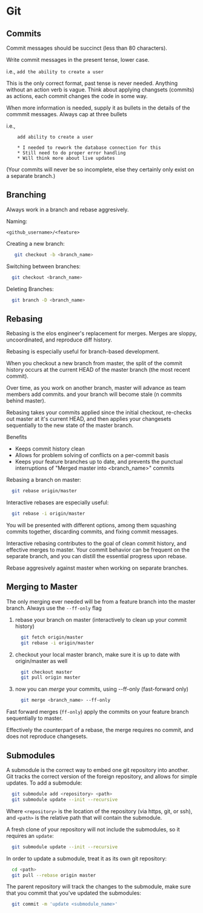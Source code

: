 Git
===

Commits
-------

Commit messages should be succinct (less than 80 characters).

Write commit messages in the present tense, lower case.

i.e., `add the ability to create a user`

This is the only correct format, past tense is never needed. Anything without an action verb is vague.
Think about applying changsets (commits) as actions, each commit changes the code in some way.

When more information is needed, supply it as bullets in the details of the commmit messages. Always cap at three bullets

i.e.,

```vim
    add ability to create a user

    * I needed to rework the database connection for this
    * Still need to do proper error handling
    * Will think more about live updates
```

(Your commits will never be so incomplete, else they certainly only exist on a separate branch.)

Branching
---------

Always work in a branch and rebase aggresively.

Naming:

  `<github_username>/<feature>`


Creating a new branch:

  ```bash
     git checkout -b <branch_name>
  ```

Switching between branches:

   ```bash
     git checkout <branch_name>
   ```

Deleting Branches:

   ```bash
     git branch -D <branch_name>
   ```

Rebasing
--------

Rebasing is the elos engineer's replacement for merges. Merges are sloppy, uncoordinated, and reproduce diff history.

Rebasing is especially useful for branch-based development.

When you checkout a new branch from master, the split of the commit history occurs at the current HEAD of the master branch (the most recent commit).

Over time, as you work on another branch, master will advance as team members add commits. and your branch will become stale (n commits behind master).

Rebasing takes your commits applied since the initial checkout, re-checks out master at it's current HEAD, and then applies your changesets sequentially to the new state of the master branch.

Benefits
  * Keeps commit history clean
  * Allows for problem solving of conflicts on a per-commit basis
  * Keeps your feature branches up to date, and prevents the punctual interruptions of "Merged master into <branch_name>" commits

Rebasing a branch on master:

  ```bash
    git rebase origin/master
  ```

Interactive rebases are especially useful:

  ```bash
    git rebase -i origin/master
  ```

You will be presented with different options, among them squashing commits together, discarding commits, and fixing commit messages.

Interactive rebasing contributes to the goal of clean commit history, and effective merges to master. Your commit behavior can be frequent on the separate branch, and you can distill the essential progress upon rebase.

Rebase aggresively against master when working on separate branches.

Merging to Master
----------------

The only merging ever needed will be from a feature branch into the master branch. Always use the `--ff-only` flag

 1. rebase your branch on master (interactively to clean up your commit history)
 
    ```bash
      git fetch origin/master
      git rebase -i origin/master
    ```
 2. checkout your local master branch, make sure it is up to date with origin/master as well
 
    ```bash
      git checkout master
      git pull origin master
    ```
 3. now you can _merge_ your commits, using --ff-only (fast-forward only)
 
    ```bash
      git merge <branch_name> --ff-only
    ```

Fast forward merges (`ff-only`) apply the commits on your feature branch sequentially to master.

Effectively the counterpart of a rebase, the merge requires no commit, and does not reproduce changesets.

Submodules
----------

A submodule is the correct way to embed one git repository into another. Git tracks the correct version of the foreign repository, and allows for simple updates. To add a submodule:

  ```bash
    git submodule add <repository> <path>
    git submodule update --init --recursive
  ```

Where `<repository>` is the location of the repository (via https, git, or ssh), and `<path>` is the relative path that will contain the submodule.

A fresh clone of your repository will not include the submodules, so it requires an `update`:

  ```bash
    git submodule update --init --recursive
  ```

In order to update a submodule, treat it as its own git repository:

  ```bash
    cd <path>
    git pull --rebase origin master
  ```

The parent repository will track the changes to the submodule, make sure that you commit that you've updated the submodules:

  ```bash
    git commit -m 'update <submodule_name>'
  ```
